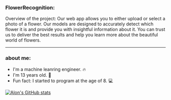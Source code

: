 ### FlowerRecognition:

Overview of the project:
Our web app allows you to either upload or select a photo of a flower.
Our models are designed to accurately detect which flower it is and provide you with insightful information about it.
You can trust us to deliver the best results and help you learn more about the beautiful world of flowers.

---

### about me:

* I'm a machine leanring engineer. 🔥
* I'm 13 years old. 🎈
* Fun fact: I started to program at the age of 8. 💻

[![Alon's GitHub stats](https://github-readme-stats.vercel.app/api?username=AlonRoz05&theme=radical&show_icons=true&hide=stars)](https://github.com/anuraghazra/github-readme-stats)
